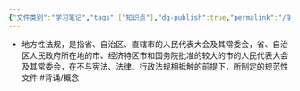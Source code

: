 ```yaml
---
{"文件类别":"学习笔记","tags":["知识点"],"dg-publish":true,"permalink":"/学习笔记/知识点/地方性法规/","dgPassFrontmatter":true}
---
```


- 地方性法规，是指省、自治区、直辖市的人民代表大会及其常委会，省、自治区人民政府所在地的市、经济特区市和国务院批准的较大的市的人民代表大会及其常委会，在不与宪法、法律、行政法规相抵触的前提下，所制定的规范性文件 #背诵/概念 